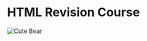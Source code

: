 # HTML Revision Course

![Cute Bear](https://github.com/anchalchaturvedi08/HtmlCourse/assets/129603987/f262a286-9d25-4cb5-ad07-e871a1d06837)
